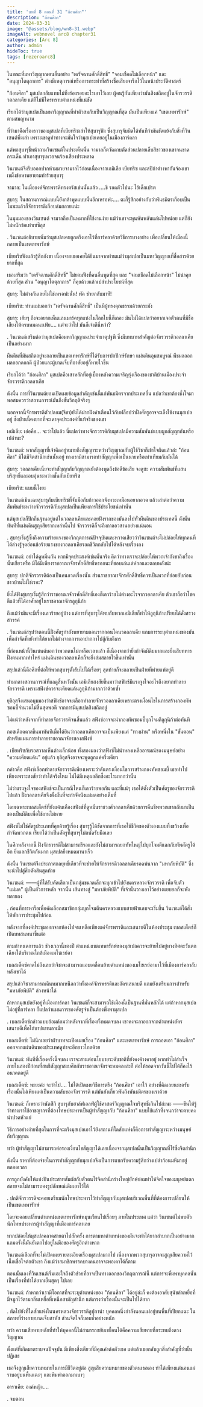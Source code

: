 ```yaml
---
title: 'บทที่ 8 ตอนที่ 31 "ก้อนศิลา"'
description: "ก้อนศิลา"
date: 2024-03-31
image: "@assets/blog/wn8-31.webp"
imageAlt: webnovel arc8 chapter31
categories: [Arc 8]
author: admin
hideToc: true
tags: [rezeroarc8]
---
```



ในขณะที่มหาวิญญาณตนอื่นอย่าง "เดรัจฉานศักดิ์สิทธิ์" "จอมเชือดไม่เลือกหน้า" และ "อนุญาโตตุลาการ" ต่างมีเหตุการณ์หรือการกระทำที่สร้างชื่อเสียงจารึกไว้ในหน้าประวัติศาสตร์

"ก้อนศิลา" มุสเปลกลับแทบไม่ทิ้งร่องรอยอะไรเอาไว้เลย ผู้คนรู้กันเพียงว่ามันสิงสถิตอยู่ในจักรวรรดิวอลลาเคีย แต่ก็ไม่มีใครทราบตำแหน่งที่แน่ชัด

เรียกได้ว่ามุสเปลเป็นมหาวิญญาณที่ทำตัวสมกับเป็นวิญญาณที่สุด มันเป็นเพียงแค่ "เขตเทพารักษ์" ตามสมญานาม

ที่ว่ามาคือเรื่องราวของมุสเปลที่เบียทริซเล่าให้สุบารุฟัง ซึ่งสุบารุจับผิดได้ทันทีว่ามันขัดแย้งกับสิ่งที่วินเซนต์พึ่งเล่า เพราะเขาดูท่าทางจะมั่นใจว่ามุสเปลเคยอยู่ในเมืองการ์คลา

แต่พอสุบารุชี้หน้าถามวินเซนต์ในประเด็นนั้น จามาลก็ตวัดดาบตัดส่วนปลายเล็บสีขาวของเขาจนขาดกระเด็น ทำเอาสุบารุเหวอจนร้องเสียงประหลาด

วินเซนต์จึงรีบออกปากห้ามมวยจามาลไว้ก่อนเนื่องจากเอมิเลีย เบียทริซ และสปิก้าต่างพากันจ้องเขาเขม็งข้อหาพยายามทำร้ายสุบารุ

จามาล: ในเมื่อองค์จักรพรรดิทรงตรัสเช่นนั้นแล้ว ....ชิ รอดตัวไปนะ ไอ้เด็กเปรต

สุบารุ: ในสถานการณ์แบบนี้ยังกล้าพูดแบบนั้นอีกเหรอฟะ.... ตะกี้รู้สึกอย่างกับว่าพันธมิตรเกือบเป็นโมฆะแล้วก็จักรวรรดิเกือบล่มสลายแน่ะ

ในมุมมองของวินเซนต์ จามาลถือเป็นหมากที่ใช้งานง่าย แม้ว่าเขาจะหุนหันพลันแล่นไปหน่อย แต่ก็ยังไม่หนักข้อเท่าเซซิลุส

.
วินเซนต์อธิบายเพิ่มว่ามุสเปลเคยถูกตรึงเอาไว้ที่การ์คลาด้วยวิธีการบางอย่าง เพื่อเปลี่ยนให้เมืองนี้กลายเป็นเขตเทพารักษ์

เบียทริซฟังแล้วรู้สึกกังขา เนื่องจากเธอเคยได้ยินมาจากท่านแม่ว่ามุสเปลเป็นมหาวิญญาณที่สื่อสารด้วยยากที่สุด

เธอเสริมว่า "เดรัจฉานศักดิ์สิทธิ์" ไม่ยอมฟังที่คนอื่นพูดที่สุด และ "จอมเชือดไม่เลือกหน้า" ไม่น่าคุยด้วยที่สุด ส่วน "อนุญาโตตุลาการ" ก็คุยด้วยแล้วเปล่าประโยชน์ที่สุด

สุบารุ: ไม่ต่างกันเลยไม่ใช่เหรอฟะนั่น! พัค ช่วยกลับมาที!

เบียทริซ: ท่านแม่บอกว่า "เดรัจฉานศักดิ์สิทธิ์" เป็นผีผู้ทรงคุณธรรมด้วยกระมัง

สุบารุ: เฮ้ยๆ ถึงจะอยากเห็นแลนมาร์คทุกแห่งในโลกใบนี้ก็เถอะ มันไม่ได้แปลว่าอยากเจอตัวตนที่มีชื่อเสียงให้ครบหมดนะเฟ้ย.... แต่จะว่าไป มันก็เจ๋งดีนี่หว่า?

.
วินเซนต์เสริมต่อว่ามุสเปลคือมหาวิญญาณประจำธาตุปฐพี ซึ่งมีบทบาทสำคัญต่อจักรวรรดิวอลลาเคียเป็นอย่างมาก

ผืนดินที่มันสถิตอยู่จะกลายเป็นเขตเทพารักษ์ที่ได้รับการปกปักษ์รักษา แผ่นดินอุมสมบูรณ์ พืชผลออกผลออกดอกดี ผู้ป่วยและผู้บาดเจ็บที่อาศัยอยู่ก็หายไวขึ้น

เรียกได้ว่า "ก้อนศิลา" มุสเปลคือเสาหลักที่อยู่เบื้องหลังความเจริญรุ่งเรืองของชาติบ้านเมืองประจำจักรวรรดิวอลลาเคีย

ดังนั้น การที่วินเซนต์ยอมเปิดเผยข้อมูลสำคัญเช่นนี้แก่พันธมิตรจากประเทศอื่น แปลว่าเขาต้องชั่งใจมาพอสมควรว่าสถานการณ์มันถึงขั้นวิกฤติจริงๆ

นอกจากนี้จักรพรรดิตัวปลอม(จิชา)ยังได้ฝากฝังคำเตือนไว้กับฟล็อปว่าฝั่งศัตรูอาจจะเล็งใช้งานมุสเปลอยู่ ซึ่งป่านนี้คงยากที่จะเดาจุดประสงค์ที่แท้จริงของเขา

เอมิเลีย: เอ่อคือ... จะว่าไปแล้ว นี่แปลว่าทางจักรวรรดิกับมุสเปลมีความสัมพันธ์แบบผูกสัญญากันหรือเปล่านะ?

วินเซนต์: หากสัญญาที่เจ้าคิดอยู่หมายถึงสัญญาระหว่างวิญญาณกับผู้ใช้วิชาก็เข้าใจผิดแล้วล่ะ "ก้อนศิลา" มิได้มีจิตสำนึกเช่นนั้นอยู่ ทางเรามิสามารถทำสัญญาเพื่อเป็นนายหรือเท่าเทียมกับมันได้

สุบารุ: วอลลาเคียเนี่ยจะทำสัญญากับวิญญาณยังต้องพูดถึงข้อดีข้อเสีย จงดูซะ ความสัมพันธ์ที่แสนบริสุทธิ์และอบอุ่นระหว่างชั้นกับเบียทริซ

เบียทริซ: แบบนี้ไงยะ

วินเซนต์เมินเฉยสุบารุกับเบียทริซที่จับมือกับก้าวออกจังหวะเหมือนอยากอวด แล้วเล่าต่อว่าความสัมพันธ์ระหว่างจักรวรรดิกับมุสเปลเป็นเพียงการใช้ประโยชน์เท่านั้น

แต่มุสเปลก็ปักถิ่นฐานอยู่แต่ในวอลลาเคียและคอยฝังรากของมันลงไปทั่วผืนดินของประเทศนี้ ดังนั้น ทันทีที่แผ่นดินสูญเสียรากเหล่านั้นไป จักรวรรดิก็จะถึงกาลอวสานอย่างแน่นอน

.
สุบารุเริ่มรู้ซึ้งถึงความร้ายแรงของวิกฤตการณ์ปัจจุบันและหวาดเสียวว่าวินเซนต์จะไม่ปล่อยให้ทุกคนที่ได้ล่วงรู้จุดอ่อนข้อร้ายแรงของวอลลาเคียรอดชีวิตกลับไปได้หลังจบเรื่องลง

วินเซนต์: อย่าได้ดูหมิ่นกัน หากมีจุดประสงค์เช่นนั้นจริง คิดว่าทางเราจะปล่อยให้พวกเจ้ากังขาถึงเรื่องนั้นเชียวหรือ มิได้มีเพียงราชอาณาจักรศักดิ์สิทธิ์หรอกนะที่ชอบเล่นเล่ห์กลและตลบหลังน่ะ

สุบารุ: ปกติจักรวรรดิต้องเป็นคนอวดเรื่องนั้น ส่วนราชอาณาจักรศักดิ์สิทธิ์ควรเป็นพวกที่ย่อยยับก่อนชาวบ้านไม่ใช่เรอะ?

ยิ่งได้ฟังสุบารุเริ่มรู้สึกว่าราชอาณาจักรศักดิ์สิทธิ์เองก็เลวร้ายไม่ต่างอะไรจากวอลลาเคีย ตัวเขาถือว่าโชคดีแล้วที่ได้อาศัยอยู่ในราชอาณาจักรลูกุนิก้า

ถึงแม้ว่ามันจะมีเรื่องเลวร้ายอยู่บ้าง แต่การที่สุบารุได้พบกับพวกเอมิเลียก็ทำให้ลูกุนิก้าเปรียบได้ดั่งสรวงสวรรค์

.
วินเซนต์สรุปว่าตอนนี้ฝั่งศัตรูกำลังพยายามถอนรากถอนโคนวอลลาเคีย แถมการระบุตำแหน่งของมันเพื่อกำจัดทิ้งยังทำได้ยากไม่ต่างจากการเอาปากกาไปสู้กับมังกร

ที่ก่อนหน้านี้วินเซนต์บอกว่าพวกตนไม่เหลือเวลาแล้ว ก็เนื่องจากว่ายิ่งกำจัดผีดิบมากและยิ่งเสียทหารฝั่งตนมากเท่าไหร่ แผ่นดินของวอลลาเคียก็จะยิ่งล่มสลายไวขึ้นเท่านั้น

สรุปแล้วนี่คือศึกที่ต่อให้พวกสุบารุตั้งรับไปได้เรื่อยๆ สุดท้ายก็จะกลายเป็นฝ่ายที่พ่ายแพ้อยู่ดี

ท่ามกลางสถานการณ์ที่แลดูสิ้นหวังนั้น เอมิเลียสงสัยขึ้นมาว่าสฟิงซ์มีแรงจูงใจอะไรถึงอยากทำลายจักรวรรดิ เพราะสฟิงซ์ควรจะเคียดแค้นลูกุนิก้ามากกว่าด้วยซ้ำ

ยุลิอุสจึงเสนอมุมมองว่าสฟิงซ์อาจจะเลือกทำลายจักรวอลลาเคียเพราะตรงเงื่อนไขในการสร้างกองทัพซอมบี้จำนวนไม่สิ้นสุดพอดี จากการมีมุสเปลสิงสถิตอยู่

ไม่แน่ว่าหลังจากที่ทำลายจักรวรรดิจนสิ้นแล้ว สฟิงซ์อาจจะนำกองทัพซอมบี้บุกโจมตีลูกุนิก้าต่อทันที

กอซเดือดดาลขึ้นมาทันทีเมื่อได้ยินว่าวอลลาเคียอาจจะเป็นเพียงแค่ "ทางผ่าน" หรือหนึ่งใน "ขั้นตอน" สำหรับแผนการทำลายราชอาณาจักรของสฟิงซ์

.
เบียทริซกับรอสวาลเห็นต่างเล็กน้อย ทั้งสองมองว่าสฟิงซ์ไม่น่าหลงเหลืออารมณ์ของมนุษย์อย่าง "ความเคียดแค้น" อยู่แล้ว ยุลิอุสจึงอาจจะพูดถูกแค่ครึ่งเดียว

กล่าวคือ สฟิงซ์เลือกทำลายจักรวรรดิเพียงเพราะว่าดันตรงเงื่อนไขการสร้างกองทัพซอมบี้ เธอทำไปเพียงเพราะสงสัยว่าทำได้จริงไหม ไม่ได้มีเหตุผลลึกซึ้งอะไรมากกว่านั้น

ไม่ว่าแรงจูงใจของสฟิงซ์จะเป็นกรณีไหนก็เลวร้ายพอกัน และที่แน่ๆ เธอได้ตั้งตัวเป็นศัตรูของจักรวรรดิไปแล้ว ฝั่งวอลลาเคียจึงตั้งมั่นที่จะกำจัดนังแม่มดอย่างเต็มที่

โดยเฉพาะเบลสเต็ตซ์ที่ยังแค้นเคืองสฟิงซ์ที่ดูหมิ่นราชวงศ์วอลลาเคียด้วยการคืนชีพพวกเขากลับมาเป็นของเป็นผีดิบเพื่อใช้งานไม่หาย

สฟิงซ์ไม่ใช่ศัตรูประเภทที่คุยด้วยรู้เรื่อง สุบารุรู้ได้ชัดจากการที่เธอใช้ชีวิตของตัวเองแบบทิ้งขว้างเพื่อกำจัดพวกตน เรียกได้ว่าเป็นศัตรูที่สุบารุไม่ถนัดรับมือเลย

ในศึกหลังจากนี้ ฝั่งจักรวรรดิไม่สามารถรีรอและยังไม่สามารถยกทัพใหญ่ไปบุกโจมตีแลกกับทัพศัตรูได้อีก ยิ่งแลกชีวิตกันมาก มุสเปลยิ่งหมดมานาเร็ว

ดังนั้น วินเซนต์จึงประกาศกลยุทธิ์เดียวที่จะช่วยให้จักรวรรดิวอลลาเคียรอดพ้นจาก "มหาภัยพิบัติ" ซึ่งจะนำไปสู่ศึกตัดสินสุดท้าย

วินเซนต์: ――ผู้ที่ได้รับคัดเลือกเป็นกลุ่มขนาดเล็กจะบุกเข้าไปยังนครหลวงจักรวรรดิ เพื่อจับตัว "แม่มด" ผู้เป็นตัวการหลัก จากนั้น เส้นทางสู่ "มหาภัยพิบัติ" ที่เจ้านั่นวางเอาไว้อย่างแยบยลก็จะพังทลายลง

.
ก่อนที่การหารือเพื่อคัดเลือกสมาชิกกลุ่มบุกโจมตีนครหลวงแบบสายฟ้าแลบจะเริ่มขึ้น วินเซนต์ได้สั่งให้พักการประชุมไปก่อน

หลังจากที่องค์ประชุมออกจากห้องไปจนเหลือเพียงแค่จักรพรรดิและเสนาบดีในห้องประชุม เบลสเต็ตซ์ก็เปิดบทสนทนาขึ้นต่อ

ตามกำหนดการแล้ว ช่วงเวลานี้ของปี ตำแหน่งเขตเทพารักษ์ของมุสเปลควรจะย้ายไปอยู่ทางทิศตะวันตกเฉียงใต้บริเวณใกล้เมืองเมโซเรย์อา

เบลสเต็ตซ์คาดไม่ถึงเลยว่าจิชาจะสามารถแอบเคลื่อนย้ายตำแหน่งของเมโซเรย์อามาไว้ที่เมืองการ์คลาลับหลังเขาได้

สรุปแล้วจิชาสามารถเดินหมากเหนือกว่าทั้งองค์จักรพรรดิและอัครเสนาบดี แถมยังเตรียมการสำหรับ "มหาภัยพิบัติ" ล่วงหน้าได้

ถ้าหากมุสเปลยังอยู่ที่เมืองการ์คลา วินเซนต์ก็จะสามารถใช้เมืองนี้เป็นฐานที่มั่นหลักได้ แต่ถ้าหากมุสเปลไม่อยู่ที่การ์คลา ก็แปลว่าแผนการของศัตรูจำเป็นต้องพึ่งพามุสเปล

.
เบลสเต็ตซ์กล่าวแบบอ้อมค้อมว่าหลังจากที่เรื่องทั้งหมดจบลง เขาคงจะลาออกจากตำแหน่งอัครเสนาบดีเพื่อไถ่บาปแทนลาเมีย

เบลสเต็ตซ์: ไม่นึกเลยว่าฝ่าบาทจะเปิดเผยเรื่อง "ก้อนศิลา" และเขตเทพารักษ์ การถอดเอา "ก้อนศิลา" ออกจากแผ่นดินของประเทศดูท่าจะอีกยาวไกลด้วย

วินเซนต์: ทันทีที่เรื่องครั้งนี้จบลง เราจะสานต่อนโยบายระดับชาติที่ยังคงค้างคาอยู่ หากทำไม่สำเร็จภายในสองปีก่อนที่สนธิสัญญาสงบศึกกับราชอาณาจักรจะหมดลงล่ะก็ ต่อให้รอดจากวันนี้ไปได้ก็คงไร้อนาคตอยู่ดี

เบลสเต็ตซ์: พะยะค่ะ จะว่าไป.... ไม่ได้เปิดเผยวิธีการตรึง "ก้อนศิลา" เอาไว้ อย่างที่คิดเลยนะขอรับ เรื่องนั้นไม่เพียงแค่เป็นความลับของจักรวรรดิ แต่มันยังเกี่ยวพันถึงพันธมิตรของเราด้วย

วินเซนต์: ก็เพราะว่านัตสึกิ สุบารุกับฮาล์ฟเอลฟ์ผู้ใช้ศาสตร์วิญญาณใจบริสุทธิ์เกินไปล่ะนะ ――ขืนให้รู้ว่าทางเราใช้อาชญากรที่ต้องโทษประหารเป็นผู้ทำสัญญากับ "ก้อนศิลา" แบบใช้แล้วทิ้งจนกว่าจะตายคงน่าปวดหัวแย่

วิธีการอย่างง่ายที่สุดในการที่จะตรึงมุสเปลเอาไว้ยังสถานที่ใดสักแห่งก็คือการทำสัญญาระหว่างมนุษย์กับวิญญาณ

ทว่า ผู้ทำสัญญาไม่สามารถต่อรองเงื่อนไขสัญญาได้เลยเนื่องจากมุสเปลนั้นเป็นวิญญาณที่ไร้ซึ่งจิตสำนึก

ดังนั้น ราคาที่ต้องจ่ายในการทำสัญญากับมุสเปลจึงเป็นการแบกรับความรู้สึกว่างเปล่าก้อนมหึมาอยู่ตลอดเวลา

การถูกบังคับให้แบ่งปันประสาทสัมผัสกับตัวตนไร้จิตสำนึกร่างใหญ่ยักษ์ย่อมทำให้จิตใจของมนุษย์แตกสลายจนไม่สามารถคงรูปลักษณ์เดิมเอาไว้ได้

.
ปกติจักรวรรดิจะคอยเตรียมนักโทษประหารไว้ทำสัญญากับมุสเปลบริเวณพื้นที่ที่ต้องการเปลี่ยนให้เป็นเขตเทพารักษ์

โดยจะคอยเปลี่ยนตำแหน่งเขตเทพารักษ์หมุนเวียนไปเรื่อยๆ ภายในประเทศ แต่ว่า วินเซนต์ไม่พบตัวนักโทษประหารผู้ทำสัญญาที่เมืองการ์คลาเลย

หากปล่อยให้มุสเปลคลาดสายตาไปสักครั้ง การตามหาตำแหน่งของมันจะทำได้ยากลำบากเป็นอย่างมาก แถมครั้งนี้มันยังตกไปอยู่ในมือของศัตรูอีกต่างหาก

วินเซนต์เลือกที่จะไม่เปิดเผยรายละเอียดเรื่องมุสเปลมากไป เนื่องจากพวกสุบารุอาจจะสูญเสียความไว้เนื้อเชื่อใจต่อตัวเขา ถึงแม้ว่าสมาชิกพรรคบางคนอาจจะพอเดาได้ก็ตาม

ตอนนั้นเองที่วินเซนต์เริ่มเอะใจถึงตัวช่วยที่อาจเป็นทางออกของวิกฤตการณ์นี้ แต่การจะพึ่งพาบุคคลนั้นเป็นเรื่องที่ทำได้ยากเย็นสุดๆ ไปเลย

วินเซนต์: ถ้าหากว่าเรามีโอกาสที่จะระบุตำแหน่งของ "ก้อนศิลา" ได้อยู่ล่ะก็ คงต้องอาศัยสุนัขล่าเหยื่อที่มีจมูกไว้ตามกลิ่นเหยื่อที่เหนือสามัญสำนึก แต่เกรงว่าเรื่องนั้นจะเป็นไปได้ยาก

.
ตัดไปยังที่ใดสักแห่งในนครหลวงจักรวรรดิลูปุกาน่า บุคคลหนึ่งกำลังนอนแผ่อยู่บนพื้นที่เปียกแฉะ ในสภาพที่ร่างกายบาดเจ็บสาหัส ส่วนจิตใจก็บอบช้ำอย่างหนัก

ทว่า ความเสียหายหลักที่ทำให้บุคคลนี้ไม่สามารถขยับเขยื้อนได้คือความเสียหายที่กระทบถึงดวงวิญญาณ

ตั้งแต่ที่เกิดมาตราบจนปัจจุบัน มีเพียงสิ่งเดียวที่มีคุณค่าต่อตัวเธอ แต่แล้วเธอกลับถูกสิ่งสำคัญที่ว่านั้นปฏิเสธ

เธอจึงสูญเสียความหมายในการมีชีวิตอยู่ต่อ สูญเสียความหมายของตัวตนเธอเอง ทำได้เพียงแต่นอนแผ่ราบอยู่บนพื้นแฉะๆ และพึมพำออกมาเบาๆ

อาราเคีย: องค์หญิง....

.
จบตอน